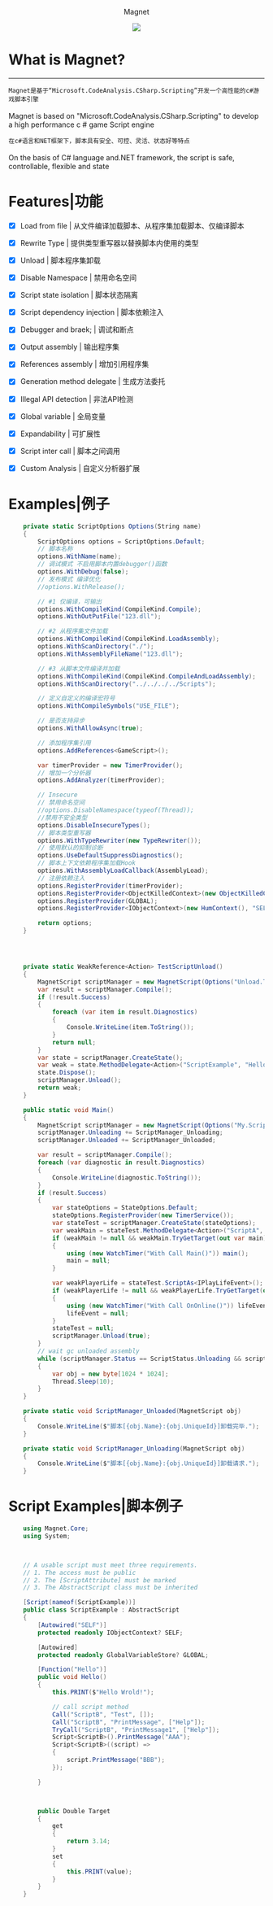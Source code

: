 
<p align="center" > <span>Magnet</span> </p>
<div align=center><img src="icon.png"></div>

# What is Magnet?
--------------
`Magnet是基于“Microsoft.CodeAnalysis.CSharp.Scripting”开发一个高性能的c#游戏脚本引擎`<br/>  
Magnet is based on "Microsoft.CodeAnalysis.CSharp.Scripting" to develop a high performance c # game Script engine

`在c#语言和NET框架下，脚本具有安全、可控、灵活、状态好等特点`<br/>  
On the basis of C# language and.NET framework, the script is safe, controllable, flexible and state


# Features|功能

- [x] Load from file | 从文件编译加载脚本、从程序集加载脚本、仅编译脚本
- [x] Rewrite Type | 提供类型重写器以替换脚本内使用的类型
- [x] Unload | 脚本程序集卸载
- [x] Disable Namespace | 禁用命名空间
- [x] Script state isolation | 脚本状态隔离
- [x] Script dependency injection | 脚本依赖注入
- [x] Debugger and braek; | 调试和断点
- [x] Output assembly | 输出程序集
- [x] References assembly | 增加引用程序集
- [x] Generation method delegate | 生成方法委托
- [x] Illegal API detection | 非法API检测
- [x] Global variable | 全局变量
- [x] Expandability | 可扩展性
- [x] Script inter call | 脚本之间调用
- [x] Custom Analysis | 自定义分析器扩展



# Examples|例子

``` csharp
    private static ScriptOptions Options(String name)
    {
        ScriptOptions options = ScriptOptions.Default;
        // 脚本名称
        options.WithName(name);
        // 调试模式 不启用脚本内置debugger()函数
        options.WithDebug(false);
        // 发布模式 编译优化
        //options.WithRelease();

        // #1 仅编译，可输出
        options.WithCompileKind(CompileKind.Compile);
        options.WithOutPutFile("123.dll");

        // #2 从程序集文件加载
        options.WithCompileKind(CompileKind.LoadAssembly);
        options.WithScanDirectory("./");
        options.WithAssemblyFileName("123.dll");

        // #3 从脚本文件编译并加载
        options.WithCompileKind(CompileKind.CompileAndLoadAssembly);
        options.WithScanDirectory("../../../../Scripts");

        // 定义自定义的编译宏符号
        options.WithCompileSymbols("USE_FILE");

        // 是否支持异步
        options.WithAllowAsync(true);

        // 添加程序集引用
        options.AddReferences<GameScript>();

        var timerProvider = new TimerProvider();
        // 增加一个分析器
        options.AddAnalyzer(timerProvider);

        // Insecure
        // 禁用命名空间
        //options.DisableNamespace(typeof(Thread));
        //禁用不安全类型
        options.DisableInsecureTypes();
        // 脚本类型重写器
        options.WithTypeRewriter(new TypeRewriter());
        // 使用默认的抑制诊断
        options.UseDefaultSuppressDiagnostics();
        // 脚本上下文依赖程序集加载Hook
        options.WithAssemblyLoadCallback(AssemblyLoad);
        // 注册依赖注入
        options.RegisterProvider(timerProvider);
        options.RegisterProvider<ObjectKilledContext>(new ObjectKilledContext());
        options.RegisterProvider(GLOBAL);
        options.RegisterProvider<IObjectContext>(new HumContext(), "SELF");

        return options;
    }




    private static WeakReference<Action> TestScriptUnload()
    {
        MagnetScript scriptManager = new MagnetScript(Options("Unload.Test"));
        var result = scriptManager.Compile();
        if (!result.Success)
        {
            foreach (var item in result.Diagnostics)
            {
                Console.WriteLine(item.ToString());
            }
            return null;
        }
        var state = scriptManager.CreateState();
        var weak = state.MethodDelegate<Action>("ScriptExample", "Hello");
        state.Dispose();
        scriptManager.Unload();
        return weak;
    }

    public static void Main()
    {
        MagnetScript scriptManager = new MagnetScript(Options("My.Script"));
        scriptManager.Unloading += ScriptManager_Unloading;
        scriptManager.Unloaded += ScriptManager_Unloaded;

        var result = scriptManager.Compile();
        foreach (var diagnostic in result.Diagnostics)
        {
            Console.WriteLine(diagnostic.ToString());
        }
        if (result.Success)
        {
            var stateOptions = StateOptions.Default;
            stateOptions.RegisterProvider(new TimerService());
            var stateTest = scriptManager.CreateState(stateOptions);
            var weakMain = stateTest.MethodDelegate<Action>("ScriptA", "Main");
            if (weakMain != null && weakMain.TryGetTarget(out var main))
            {
                using (new WatchTimer("With Call Main()")) main();
                main = null;
            }

            var weakPlayerLife = stateTest.ScriptAs<IPlayLifeEvent>();
            if (weakPlayerLife != null && weakPlayerLife.TryGetTarget(out var lifeEvent))
            {
                using (new WatchTimer("With Call OnOnline()")) lifeEvent.OnOnline(null);
                lifeEvent = null;
            }
            stateTest = null;
            scriptManager.Unload(true);
        }
        // wait gc unloaded assembly
        while (scriptManager.Status == ScriptStatus.Unloading && scriptManager.IsAlive)
        {
            var obj = new byte[1024 * 1024];
            Thread.Sleep(10);
        }
    }

    private static void ScriptManager_Unloaded(MagnetScript obj)
    {
        Console.WriteLine($"脚本[{obj.Name}:{obj.UniqueId}]卸载完毕.");
    }

    private static void ScriptManager_Unloading(MagnetScript obj)
    {
        Console.WriteLine($"脚本[{obj.Name}:{obj.UniqueId}]卸载请求.");
    }

```


# Script Examples|脚本例子

``` csharp
    using Magnet.Core;
    using System;



    // A usable script must meet three requirements.
    // 1. The access must be public
    // 2. The [ScriptAttribute] must be marked
    // 3. The AbstractScript class must be inherited

    [Script(nameof(ScriptExample))]
    public class ScriptExample : AbstractScript
    {
        [Autowired("SELF")]
        protected readonly IObjectContext? SELF;

        [Autowired]
        protected readonly GlobalVariableStore? GLOBAL;

        [Function("Hello")]
        public void Hello()
        {
            this.PRINT($"Hello Wrold!");

            // call script method
            Call("ScriptB", "Test", []);
            Call("ScriptB", "PrintMessage", ["Help"]);
            TryCall("ScriptB", "PrintMessage1", ["Help"]);
            Script<ScriptB>().PrintMessage("AAA");
            Script<ScriptB>((script) =>
            {
                script.PrintMessage("BBB");
            });

        }



        public Double Target
        {
            get
            {
                return 3.14;
            }
            set
            {
                this.PRINT(value);
            }
        }
    }
```
